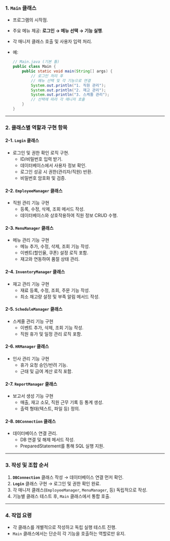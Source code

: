 ### **1. `Main` 클래스**

- 프로그램의 시작점.

- 주요 메뉴 제공: **로그인 → 메뉴 선택 → 기능 실행**.

- 각 매니저 클래스 호출 및 사용자 입력 처리.

- 예:

  ```java
  // Main.java (기본 틀)
  public class Main {
      public static void main(String[] args) {
          // 로그인 처리 후
          // 메뉴 선택 및 각 기능으로 연결
          System.out.println("1. 직원 관리");
          System.out.println("2. 재고 관리");
          System.out.println("3. 스케줄 관리");
          // 선택에 따라 각 매니저 호출
      }
  }
  ```

------

### **2. 클래스별 역할과 구현 항목**

#### **2-1. `Login` 클래스**

- 로그인 및 권한 확인 로직 구현.
  - ID/비밀번호 입력 받기.
  - 데이터베이스에서 사용자 정보 확인.
  - 로그인 성공 시 권한(관리자/직원) 반환.
  - 비밀번호 암호화 및 검증.

#### **2-2. `EmployeeManager` 클래스**

- 직원 관리 기능 구현
  - 등록, 수정, 삭제, 조회 메서드 작성.
  - 데이터베이스와 상호작용하여 직원 정보 CRUD 수행.

#### **2-3. `MenuManager` 클래스**

- 메뉴 관리 기능 구현
  - 메뉴 추가, 수정, 삭제, 조회 기능 작성.
  - 이벤트(할인율, 쿠폰) 설정 로직 포함.
  - 재고와 연동하여 품절 상태 관리.

#### **2-4. `InventoryManager` 클래스**

- 재고 관리 기능 구현
  - 재료 등록, 수정, 조회, 주문 기능 작성.
  - 최소 재고량 설정 및 부족 알림 메서드 작성.

#### **2-5. `ScheduleManager` 클래스**

- 스케줄 관리 기능 구현
  - 이벤트 추가, 삭제, 조회 기능 작성.
  - 직원 휴가 및 일정 관리 로직 포함.

#### **2-6. `HRManager` 클래스**

- 인사 관리 기능 구현
  - 휴가 요청 승인/반려 기능.
  - 근태 및 급여 계산 로직 포함.

#### **2-7. `ReportManager` 클래스**

- 보고서 생성 기능 구현
  - 매출, 재고 소모, 직원 근무 기록 등 통계 생성.
  - 출력 형태(텍스트, 파일 등) 정의.

#### **2-8. `DBConnection` 클래스**

- 데이터베이스 연결 관리.
  - DB 연결 및 해제 메서드 작성.
  - PreparedStatement를 통해 SQL 실행 지원.

------

### **3. 작성 및 조합 순서**

1. **`DBConnection`** 클래스 작성 → 데이터베이스 연결 먼저 확인.
2. **`Login`** 클래스 구현 → 로그인 및 권한 확인 완료.
3. 각 매니저 클래스(`EmployeeManager`, `MenuManager`, 등) 독립적으로 작성.
4. 기능별 클래스 테스트 후, `Main` 클래스에서 통합 호출.

------

### **4. 작업 요령**

- 각 클래스를 개별적으로 작성하고 독립 실행 테스트 진행.
- `Main` 클래스에서는 단순히 각 기능을 호출하는 역할로만 유지.
